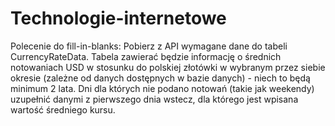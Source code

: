 # Technologie-internetowe
Polecenie do fill-in-blanks:
Pobierz z API wymagane dane do tabeli CurrencyRateData. Tabela zawierać będzie informację o średnich 
notowaniach USD w stosunku do polskiej złotówki w wybranym przez siebie okresie (zależne od danych 
dostępnych w bazie danych) - niech to będą minimum 2 lata. Dni dla których nie podano notowań (takie 
jak weekendy) uzupełnić danymi z pierwszego dnia wstecz, dla którego jest wpisana wartość średniego 
kursu. 
